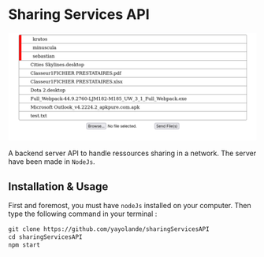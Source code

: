 # Sharing Services API

![Application Image](./public/app_image.png)

A backend server API to handle ressources sharing in a network.
The server have been made in `NodeJs`.

## Installation & Usage

First and foremost, you must have `nodeJs` installed on your computer. Then type the following command in your terminal : 

```
git clone https://github.com/yayolande/sharingServicesAPI
cd sharingServicesAPI
npm start
```


